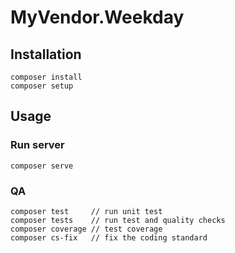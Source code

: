 # MyVendor.Weekday

## Installation

    composer install
    composer setup

## Usage

### Run server

    composer serve

### QA

    composer test     // run unit test
    composer tests    // run test and quality checks
    composer coverage // test coverage
    composer cs-fix   // fix the coding standard

